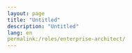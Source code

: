 ```yaml
---
layout: page
title: "Untitled"
description: "Untitled"
lang: en
permalink:/roles/enterprise-architect/
---
```



